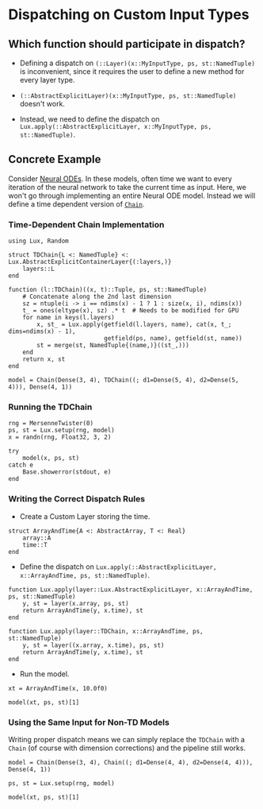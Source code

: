 # Dispatching on Custom Input Types

## Which function should participate in dispatch?

* Defining a dispatch on `(::Layer)(x::MyInputType, ps, st::NamedTuple)` is inconvenient,
  since it requires the user to define a new method for every layer type.

* `(::AbstractExplicitLayer)(x::MyInputType, ps, st::NamedTuple)` doesn't work.

* Instead, we need to define the dispatch on
  `Lux.apply(::AbstractExplicitLayer, x::MyInputType, ps, st::NamedTuple)`.

## Concrete Example

Consider [Neural ODEs](https://implicit-layers-tutorial.org/neural_odes/). In these models,
often time we want to every iteration of the neural network to take the current time as
input. Here, we won't go through implementing an entire Neural ODE model. Instead we will
define a time dependent version of [`Chain`](@ref).

### Time-Dependent Chain Implementation

```@example dispatch
using Lux, Random

struct TDChain{L <: NamedTuple} <: Lux.AbstractExplicitContainerLayer{(:layers,)}
    layers::L
end

function (l::TDChain)((x, t)::Tuple, ps, st::NamedTuple)
    # Concatenate along the 2nd last dimension
    sz = ntuple(i -> i == ndims(x) - 1 ? 1 : size(x, i), ndims(x))
    t_ = ones(eltype(x), sz) .* t  # Needs to be modified for GPU
    for name in keys(l.layers)
        x, st_ = Lux.apply(getfield(l.layers, name), cat(x, t_; dims=ndims(x) - 1),
                           getfield(ps, name), getfield(st, name))
        st = merge(st, NamedTuple{(name,)}((st_,)))
    end
    return x, st
end

model = Chain(Dense(3, 4), TDChain((; d1=Dense(5, 4), d2=Dense(5, 4))), Dense(4, 1))
```

### Running the TDChain

```@example dispatch
rng = MersenneTwister(0)
ps, st = Lux.setup(rng, model)
x = randn(rng, Float32, 3, 2)

try
    model(x, ps, st)
catch e
    Base.showerror(stdout, e)
end
```

### Writing the Correct Dispatch Rules

* Create a Custom Layer storing the time.

```@example dispatch
struct ArrayAndTime{A <: AbstractArray, T <: Real}
    array::A
    time::T
end
```

* Define the dispatch on `Lux.apply(::AbstractExplicitLayer, x::ArrayAndTime, ps, st::NamedTuple)`.

```@example dispatch
function Lux.apply(layer::Lux.AbstractExplicitLayer, x::ArrayAndTime, ps, st::NamedTuple)
    y, st = layer(x.array, ps, st)
    return ArrayAndTime(y, x.time), st
end

function Lux.apply(layer::TDChain, x::ArrayAndTime, ps, st::NamedTuple)
    y, st = layer((x.array, x.time), ps, st)
    return ArrayAndTime(y, x.time), st
end
```

* Run the model.

```@example dispatch
xt = ArrayAndTime(x, 10.0f0)

model(xt, ps, st)[1]
```

### Using the Same Input for Non-TD Models

Writing proper dispatch means we can simply replace the `TDChain` with a `Chain` (of course
with dimension corrections) and the pipeline still works.

```@example dispatch
model = Chain(Dense(3, 4), Chain((; d1=Dense(4, 4), d2=Dense(4, 4))), Dense(4, 1))

ps, st = Lux.setup(rng, model)

model(xt, ps, st)[1]
```
